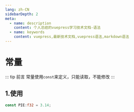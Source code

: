 ```yaml
---
lang: zh-CN
sidebarDepth: 2
meta:
  - name: description
    content: 个人总结的vuepress学习技术文档-语法
  - name: keywords
    content: vuepress,最新技术文档,vuepress语法,markdown语法
---
```


# 常量

::: tip 前言
常量使用`const`来定义，只能读取，不能修改
:::

## 1.使用

```rust
const PIE:f32 = 3.14;
```
